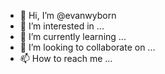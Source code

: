 - 👋 Hi, I’m @evanwyborn
- 👀 I’m interested in ...
- 🌱 I’m currently learning ...
- 💞️ I’m looking to collaborate on ...
- 📫 How to reach me ...

<!---
evanwyborn/evanwyborn is a ✨ special ✨ repository because its `README.md` (this file) appears on your GitHub profile.
You can click the Preview link to take a look at your changes.
--->
